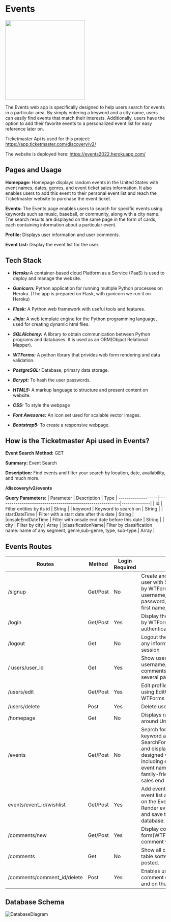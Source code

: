 # Events
<img src = "https://user-images.githubusercontent.com/88174651/169122261-646682bc-e95e-44f0-b165-974fe9978c08.gif"  width="250" height="250" />



The Events web app is specifically designed to help users search for events in a particular area. By simply entering a keyword and a city name, users can easily find events that match their interests. Additionally, users have the option to add their favorite events to a personalized event list for easy reference later on.

Ticketmaster Api is used for this project: https://app.ticketmaster.com/discovery/v2/

The website is deployed here: https://events2022.herokuapp.com/

## Pages and Usage
**Homepage:** Homepage displays random events in the United States with event names, dates, genres, and event ticket sales information. It also enables users to add this event to their personal event list and reach the Ticketmaster website to purchase the event ticket.

**Events:** The Events page enables users to search for specific events using keywords such as music, baseball, or community, along with a city name. The search results are displayed on the same page in the form of cards, each containing information about a particular event.

**Profile:** Displays user information and user comments.

**Event List:** Display the event list for the user. 

## Tech Stack
- ***Heroku***:A container-based cloud Platform as a Service (PaaS) is used to deploy and manage the website.

- ***Gunicorn:*** Python application for running multiple Python processes on Heroku. (The app is prepared on Flask, with gunicorn we run it on Heroku)

- ***Flask:***  A Python web framework with useful tools and features.

- ***Jinja:*** A web template engine for the Python programming language, used for creating dynamic html files.

- ***SQLAlchemy:*** A library to obtain communication between Python programs and databases. It is used as an ORM(Objact Relational Mapper).

- ***WTForms:*** A python library that privides web form rendering and data validation.

- ***PostgreSQL:*** Database, primary data storage.

- ***Bcrypt:*** To hash the user passwords. 

- ***HTML5:*** A markup language to structure and present content on website.

- ***CSS:*** To style the webpage

- ***Font Awesome:*** An icon set used for scalable vector images.

- ***Bootstrap5:*** To create a responsive webpage.

## How is the Ticketmaster Api used in Events?
**Event Search**
__Method:__ GET

__Summary:__ Event Search

__Description:__ Find events and filter your search by location, date, availability, and much more.

__/discovery/v2/events__

__Query Parameters:__
|   Parameter      |    Description                                            |    Type    |
-------------------|-----------------------------------------------------------|--------------|
|     id           | Filter entities by its id                                 |    String    |
|   keyword        | Keyword to search on                                      |    String    |
| startDateTime    | Filter with a start date after this date                  |    String    |
|onsaleEndDateTime | Filter with onsale end date before this date              |    String    |
|      city        | Filter by city                                            |    Array     |
|classificationName| Filter by classification name: name of any segment, genre,sub-genre, type, sub-type.|     Array    |
                     
## Events Routes 
|     Routes     |  Method  |  Login Required  |          Details             |
|----------------|----------|------------------|------------------------------|
|    /signup     |Get/Post |      No          | Create and display a new user with SignUpForm built by WTForms with username, email, password,img_url(optional), first name, and last name.|
|    /login      | Get/Post |      Yes         | Display the login form built by WTForms and authenticate the user.|
|    /logout     | Get| No| Logout the user and clear any information in the session|
|/ users/user_id| Get| Yes|Show user profile: username, user image, user comments, and links to several pages|
|/users/edit|Get/Post|Yes|Edit profile for the user by using EditUserForm built ib WTForms|
|/users/delete|Post|Yes|Delete user|
|/homepage|Get|No|Displays random images around United States|
|/events|Get/Post|No|Search for events by keyword and city name by SearchForm (WTForms) and display results in cards designed with Bootstrap5, including event image, event name, event genre, family-friendly, and ticket sales end date.|
|events/event_id/wishlist|Get/Post| Yes| Add events to the user event list and display them on the Event List page. Render event ids from Api and save them in the database.|
|/comments/new|Get/Post|Yes|Display comment form(WTForms) and add comment with username|
|/comments| Get| No|Show all comments in a table sorted by the date posted.|
|/comments/comment_id/delete| Post |Yes|Enables user to delete the comment on the webpage and on the database.|

## Database Schema
![DatabaseDiagram](https://user-images.githubusercontent.com/88174651/169098721-13c7fc10-2897-4587-8c36-86def8db6e7d.png)





